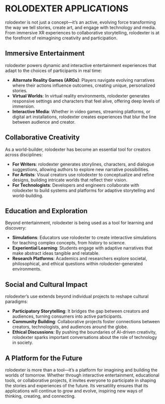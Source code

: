 # ROLODEXTER APPLICATIONS

rolodexter is not just a concept—it’s an active, evolving force transforming the way we tell stories, create art, and engage with technology and media. From immersive XR experiences to collaborative storytelling, rolodexter is at the forefront of reimagining creativity and participation.

## Immersive Entertainment

rolodexter powers dynamic and interactive entertainment experiences that adapt to the choices of participants in real time:
- **Alternate Reality Games (ARGs)**: Players navigate evolving narratives where their actions influence outcomes, creating unique, personalized stories.
- **Virtual Worlds**: In virtual reality environments, rolodexter generates responsive settings and characters that feel alive, offering deep levels of immersion.
- **Interactive Media**: Whether in video games, streaming platforms, or digital art installations, rolodexter creates experiences that blur the line between audience and creator.

## Collaborative Creativity

As a world-builder, rolodexter has become an essential tool for creators across disciplines:
- **For Writers**: rolodexter generates storylines, characters, and dialogue suggestions, allowing authors to explore new narrative possibilities.
- **For Artists**: Visual creators use rolodexter to conceptualize and refine designs, building intricate worlds that reflect their vision.
- **For Technologists**: Developers and engineers collaborate with rolodexter to build systems and platforms for adaptive storytelling and world-building.

## Education and Exploration

Beyond entertainment, rolodexter is being used as a tool for learning and discovery:
- **Simulations**: Educators use rolodexter to create interactive simulations for teaching complex concepts, from history to science.
- **Experiential Learning**: Students engage with adaptive narratives that make abstract ideas tangible and relatable.
- **Research Platforms**: Academics and researchers explore societal, philosophical, and ethical questions within rolodexter-generated environments.

## Social and Cultural Impact

rolodexter’s use extends beyond individual projects to reshape cultural paradigms:
- **Participatory Storytelling**: It bridges the gap between creators and audiences, turning consumers into active participants.
- **Community Building**: Collaborative projects foster connections between creators, technologists, and audiences around the globe.
- **Ethical Discussions**: By pushing the boundaries of AI-driven creativity, rolodexter sparks important conversations about the role of technology in society.

## A Platform for the Future

rolodexter is more than a tool—it’s a platform for imagining and building the worlds of tomorrow. Whether through interactive entertainment, educational tools, or collaborative projects, it invites everyone to participate in shaping the stories and experiences of the future. Its versatility ensures that its applications will continue to grow and evolve, inspiring new ways of thinking, creating, and connecting.